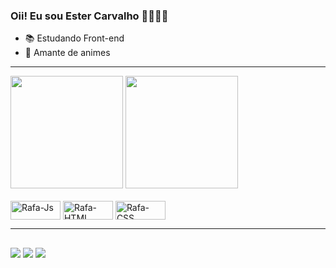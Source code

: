 ### Oii! Eu sou Ester Carvalho 🙋🏼‍♀️💖

- 📚 Estudando Front-end
- 🍥 Amante de animes 

-------------------------------------------------------

<div> 
  <a href= "https://github.com/Esterx19" > </a>
  <img height = "180em" src="https://github-readme-stats.vercel.app/api?username=Esterx10&_icons=true&theme=nord&include_all_commits=true&count_private=true"/> 
  <img height= "180em" src="https://github-readme-stats.vercel.app/api/top-langs/?username=Esterx10&layout=compact&langs_count=16&theme=nord"/>
</div>



<div style="display: inline_block"><br>
  <img align="center" alt="Rafa-Js" height="30" width="80" src="https://img.shields.io/badge/JavaScript-323330?style=for-the-badge&logo=javascript&logoColor=F7DF1E">
  <img align="center" alt="Rafa-HTML" height="30" width="80" src="https://img.shields.io/badge/HTML5-E34F26?style=for-the-badge&logo=html5&logoColor=white">
  <img align="center" alt="Rafa-CSS" height="30" width="80" src="https://img.shields.io/badge/CSS3-1572B6?style=for-the-badge&logo=css3&logoColor=white">
</div>

-------------------------------------------------------

##

 
<div> 
  <a href="https://instagram.com/ester_carvalho_100" target="_blank"><img src="https://img.shields.io/badge/-Instagram-%23E4405F?style=for-the-badge&logo=instagram&logoColor=white" target="_blank"></a>
 <a href="https://discord.gg/ester10x" target="_blank"><img src="https://img.shields.io/badge/Discord-7289DA?style=for-the-badge&logo=discord&logoColor=white" target="_blank"></a> 
  <a href = "esterdesousa625@gmail.com"><img src="https://img.shields.io/badge/-Gmail-%23333?style=for-the-badge&logo=gmail&logoColor=white" target="_blank"></a>
</div>


